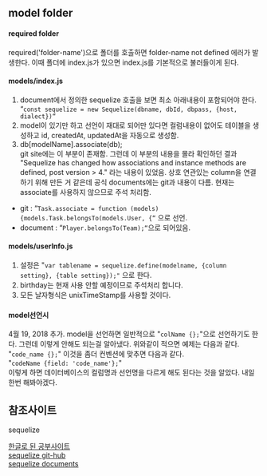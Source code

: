 ## model folder

#### required folder
required('folder-name')으로 폴더를 호출하면
folder-name not defined 에러가 발생한다.
이때 폴더에 index.js가 있으면 index.js를 기본적으로 불러들이게 된다.

#### models/index.js
1. document에서 정의한 sequelize 호출을 보면 최소 아래내용이 포함되어야 한다.<br>
“`const sequelize = new Sequelize(dbname, dbId, dbpass, {host, dialect})“`
2. model이 있기만 하고 선언이 재대로 되어만 있다면 컬럼내용이 없어도 테이블을 생성하고 id, createdAt, updatedAt을 자동으로 생성함.
3. db[modelName].associate(db); <br>git site에는 이 부분이 존재함. 그런데 이 부분의 내용을 몰라 확인하던 결과 "Sequelize has changed how associations and instance methods are defined, post version > 4."
라는 내용이 있었음. 상호 연관있는 column을 연결하기 위해 만든 거 같은데 공식 documents에는 git과 내용이 다름. 현재는 associate를 사용하지 않으므로 주석 처리함.
- git : “`Task.associate = function (models) {models.Task.belongsTo(models.User, {“` 으로 선언.
- document : “`Player.belongsTo(Team);“`으로 되어있음.

#### models/userInfo.js
1. 설정은 "`var tablename = sequelize.define(modelname, {column setting}, {table setting});"`
으로 한다.
2. birthday는 현재 사용 안할 예정이므로 주석처리 합니다.
3. 모든 날자형식은 unixTimeStamp를 사용할 것이다.

#### model선언시
4월 19, 2018 추가.
model을 선언하면 일반적으로 "`colName {};`"으로 선언하기도 한다.
그런데 이렇게 안해도 되는걸 알아냈다. 위와같이 적으면 예제는 다음과 같다.
"`code_name {};`"
이것을 좀더 컨벤션에 맞추면 다음과 같다.<br>
"`codeName {field: 'code_name'};`"<br>
이렇게 하면 데이터베이스의 컬럼명과 선언명을 다르게 해도 된다는 것을 알았다.
내일 한번 해봐야겠다.

## 참조사이트
 sequelize<p>
 [한글로 된 공부사이트](http://totuworld.github.io/2015/08/07/sequelize/)<br>
 [sequelize git-hub](https://github.com/sequelize/express-example)<br>
 [sequelize documents](http://docs.sequelizejs.com/)